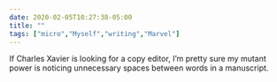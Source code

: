 ```yaml
---
date: 2020-02-05T10:27:38-05:00
title: ""
tags: ["micro","Myself","writing","Marvel"]
---
```

If Charles Xavier is looking for a copy editor, I’m pretty sure my mutant power is noticing unnecessary spaces between words in a manuscript.
